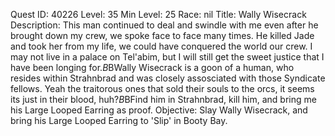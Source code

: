 Quest ID: 40226
Level: 35
Min Level: 25
Race: nil
Title: Wally Wisecrack
Description: This man continued to deal and swindle with me even after he brought down my crew, we spoke face to face many times. He killed Jade and took her from my life, we could have conquered the world our crew. I may not live in a palace on Tel'abim, but I will still get the sweet justice that I have been longing for.$B$BWally Wisecrack is a goon of a human, who resides within Strahnbrad and was closely assosciated with those Syndicate fellows. Yeah the traitorous ones that sold their souls to the orcs, it seems its just in their blood, huh?$B$BFind him in Strahnbrad, kill him, and bring me his Large Looped Earring as proof.
Objective: Slay Wally Wisecrack, and bring his Large Looped Earring to 'Slip' in Booty Bay.
